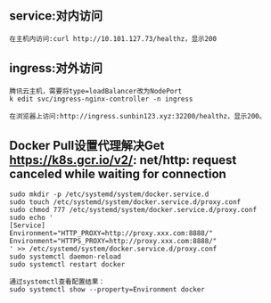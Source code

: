 ## service:对内访问
    在主机内访问:curl http://10.101.127.73/healthz，显示200

## ingress:对外访问
    腾讯云主机，需要将type=loadBalancer改为NodePort
    k edit svc/ingress-nginx-controller -n ingress

    在浏览器上访问:http://ingress.sunbin123.xyz:32200/healthz，显示200。

## Docker Pull设置代理解决Get https://k8s.gcr.io/v2/: net/http: request canceled while waiting for connection
    sudo mkdir -p /etc/systemd/system/docker.service.d
    sudo touch /etc/systemd/system/docker.service.d/proxy.conf
    sudo chmod 777 /etc/systemd/system/docker.service.d/proxy.conf
    sudo echo '
    [Service]
    Environment="HTTP_PROXY=http://proxy.xxx.com:8888/"
    Environment="HTTPS_PROXY=http://proxy.xxx.com:8888/"
    ' >> /etc/systemd/system/docker.service.d/proxy.conf
    sudo systemctl daemon-reload
    sudo systemctl restart docker

    通过systemctl查看配置结果：
    sudo systemctl show --property=Environment docker
